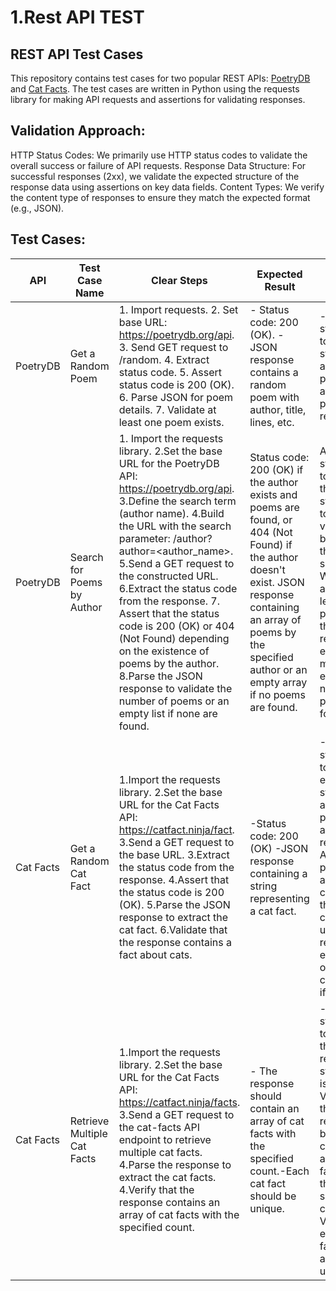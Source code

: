 # 1.Rest API TEST

## REST API Test Cases
This repository contains test cases for two popular REST APIs: [PoetryDB](https://github.com/thundercomb/poetrydb#readme) and 
 [Cat Facts](https://github.com/alexwohlbruck/cat-facts). The test cases are written in Python using the requests library for making API requests and assertions for validating responses.

## Validation Approach:

HTTP Status Codes: We primarily use HTTP status codes to validate the overall success or failure of API requests.
Response Data Structure: For successful responses (2xx), we validate the expected structure of the response data using assertions on key data fields.
Content Types: We verify the content type of responses to ensure they match the expected format (e.g., JSON).

## Test Cases:

| API | Test Case Name | Clear Steps | Expected Result | Validation Method |
| --- | --- | ---------------------------------------------------------------------------------- |--- |--- |
| PoetryDB|  Get a Random Poem |1. Import requests.  2. Set base URL: https://poetrydb.org/api.  3. Send GET request to /random.  4. Extract status code.  5. Assert status code is 200 (OK).  6. Parse JSON for poem details.  7. Validate at least one poem exists. | - Status code: 200 (OK).  -JSON response contains a random poem with author, title, lines, etc. | - Assert statements to verify status code and presence of at least one poem in the response.|
|PoetryDB| Search for Poems by Author | 1. Import the requests library. 2.Set the base URL for the PoetryDB API: https://poetrydb.org/api. 3.Define the search term (author name). 4.Build the URL with the search parameter: /author?author=<author_name>. 5.Send a GET request to the constructed URL. 6.Extract the status code from the response. 7. Assert that the status code is 200 (OK) or 404 (Not Found) depending on the existence of poems by the author. 8.Parse the JSON response to validate the number of poems or an empty list if none are found. | Status code: 200 (OK) if the author exists and poems are found, or 404 (Not Found) if the author doesn't exist. JSON response containing an array of poems by the specified author or an empty array if no poems are found.| Assert statements to compare the actual status code to expected values based on the search scenario. We also assert the length of the poems list in the response to ensure it matches the expected number of poems found.|
|Cat Facts|  Get a Random Cat Fact | 1.Import the requests library. 2.Set the base URL for the Cat Facts API: https://catfact.ninja/fact. 3.Send a GET request to the base URL. 3.Extract the status code from the response. 4.Assert that the status code is 200 (OK). 5.Parse the JSON response to extract the cat fact. 6.Validate that the response contains a fact about cats.| -Status code: 200 (OK)  -JSON response containing a string representing a cat fact.| -Assert statements to verify the expected status code and the presence of a fact in the response. Also perform additional checks on the fact content using regular expressions or string comparisons if desired.|
|Cat Facts| Retrieve Multiple Cat Facts | 1.Import the requests library. 2.Set the base URL for the Cat Facts API: https://catfact.ninja/facts. 3.Send a GET request to the cat-facts API endpoint to retrieve multiple cat facts. 4.Parse the response to extract the cat facts. 4.Verify that the response contains an array of cat facts with the specified count.| - The response should contain an array of cat facts with the specified count.-Each cat fact should be unique.| - Assert statements to Validate that the response status code is 200. -Validate that the response body contains an array of cat facts with the specified count.-Validate that each cat fact in the array is unique.|
